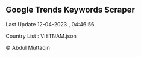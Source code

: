 

## Google Trends Keywords Scraper 
 
Last Update 12-04-2023 , 04:46:56

Country List :
VIETNAM.json



© Abdul Muttaqin 
